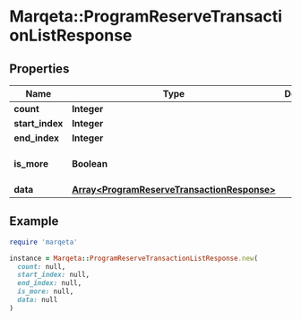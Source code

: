 # Marqeta::ProgramReserveTransactionListResponse

## Properties

| Name | Type | Description | Notes |
| ---- | ---- | ----------- | ----- |
| **count** | **Integer** |  | [optional] |
| **start_index** | **Integer** |  | [optional] |
| **end_index** | **Integer** |  | [optional] |
| **is_more** | **Boolean** |  | [optional][default to false] |
| **data** | [**Array&lt;ProgramReserveTransactionResponse&gt;**](ProgramReserveTransactionResponse.md) |  | [optional] |

## Example

```ruby
require 'marqeta'

instance = Marqeta::ProgramReserveTransactionListResponse.new(
  count: null,
  start_index: null,
  end_index: null,
  is_more: null,
  data: null
)
```

